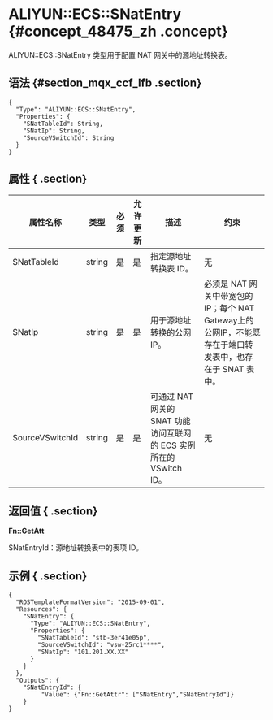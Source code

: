 # ALIYUN::ECS::SNatEntry {#concept_48475_zh .concept}

ALIYUN::ECS::SNatEntry 类型用于配置 NAT 网关中的源地址转换表。

## 语法 {#section_mqx_ccf_lfb .section}

```language-json
{
  "Type": "ALIYUN::ECS::SNatEntry",
  "Properties": {
    "SNatTableId": String,
    "SNatIp": String,
    "SourceVSwitchId": String
  }
}
```

## 属性 { .section}

|属性名称|类型|必须|允许更新|描述|约束|
|----|--|--|----|--|--|
|SNatTableId|string|是|是|指定源地址转换表 ID。|无|
|SNatIp|string|是|是|用于源地址转换的公网 IP。|必须是 NAT 网关中带宽包的 IP；每个 NAT Gateway上的公网IP，不能既存在于端口转发表中，也存在于 SNAT 表中。|
|SourceVSwitchId|string|是|是|可通过 NAT 网关的 SNAT 功能访问互联网的 ECS 实例所在的 VSwitch ID。|无|

## 返回值 { .section}

**Fn::GetAtt**

SNatEntryId：源地址转换表中的表项 ID。

## 示例 { .section}

```language-json
{
  "ROSTemplateFormatVersion": "2015-09-01",
  "Resources": {
    "SNatEntry": {
      "Type": "ALIYUN::ECS::SNatEntry",
      "Properties": {
        "SNatTableId": "stb-3er41e05p",
        "SourceVSwitchId": "vsw-25rc1****",
        "SNatIp": "101.201.XX.XX"
      }
    }
  },
  "Outputs": {
    "SNatEntryId": {
         "Value": {"Fn::GetAttr": ["SNatEntry","SNatEntryId"]}
    }
}
```

